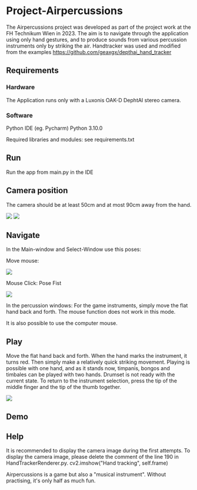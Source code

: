 # Project-Airpercussions
The Airpercussions project was developed as part of the 
project work at the FH Technikum Wien in 2023. 
The aim is to navigate through the application using 
only hand gestures, and to produce sounds from various 
percussion instruments only by striking the air.
Handtracker was used and modified 
from the examples 
https://github.com/geaxgx/depthai_hand_tracker

## Requirements
### Hardware
The Application runs only with a Luxonis OAK-D DephtAI 
stereo camera.
### Software
Python IDE (eg. Pycharm)
Python 3.10.0

Required libraries and modules:
see requirements.txt
## Run
Run the app from main.py in the IDE
## Camera position
The camera should be at least 50cm and 
at most 90cm away from the hand.

![](PoseImages/Position1.jpg)
![](PoseImages/Position2.jpg)
## Navigate
In the Main-window and Select-Window use this poses:

Move mouse:

![](PoseImages/Pose_One.png)

Mouse Click: Pose Fist

![](PoseImages/Pose_Fist.png)

In the percussion windows:
For the game instruments, simply move the flat hand 
back and forth. 
The mouse function does not work in this mode.

It is also possible to use the computer mouse.
## Play
Move the flat hand back and forth. When the hand marks 
the instrument, it turns red. 
Then simply make a relatively quick striking movement. 
Playing is possible with one hand, and as it stands now,
timpanis, bongos and timbales can be played with two hands.
Drumset is not ready with the current state.
To return to the instrument selection, press the tip 
of the middle finger and the tip of the thumb together.

![](PoseImages/Pose_exit.jpg)

## Demo


## Help
It is recommended to display the camera image 
during the first attempts.
To display the camera image, 
please delete the comment of the line 190 in 
HandTrackerRenderer.py.
cv2.imshow("Hand tracking", self.frame)

Airpercussions is a game but also a "musical instrument". 
Without practising, it's only half as much fun.



